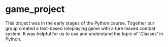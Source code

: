 # game_project

This project was in the early stages of the Python course. Together our group created a text-based roleplaying game with a turn-based combat system.
It was helpful for us to use and understand the topic of 'Classes' in Python.

